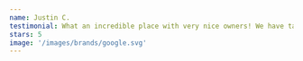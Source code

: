 ```yaml
---
name: Justin C.
testimonial: What an incredible place with very nice owners! We have taken our two girls to Friday night open gym twice and both times they have had an absolute blast!! The price for 2 hours of fun on a Friday night just can't be beat for what the facility has to offer!
stars: 5
image: '/images/brands/google.svg'
---
```

